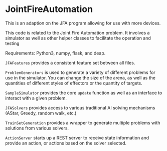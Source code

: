 # JointFireAutomation

This is an adaption on the JFA program allowing for use with more devices.

This code is related to the Joint Fire Automation problem.  It involves a simulator as well as other helper classes to facilitate the operation and testing

Requirements: Python3, numpy, flask, and deap.

`JFAFeatures` provides a consistent feature set between all files.

`ProblemGenerators` is used to generate a variety of different problems for use in the simulator.  You can change the size of the arena, as well as the quantities of different styles of effectors or the quantity of targets.

`SampleSimulator` provides the core `update` function as well as an interface to interact with a given problem.

`JFASolvers` provides access to various traditional AI solving mechanisms (AStar, Greedy, random walk, etc.)

`TrainSetGeneration` provides a wrapper to generate multiple problems with solutions from various solvers.

`ActionServer` starts up a REST server to receive state information and provide an action, or actions based on the solver selected.
